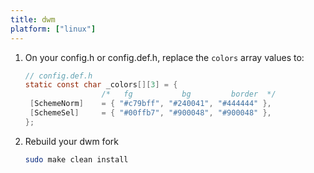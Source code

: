 ```yaml
---
title: dwm
platform: ["linux"]
---
```


1. On your config.h or config.def.h, replace the `colors` array values to:

   ```c
   // config.def.h
   static const char _colors[][3] = {
   					/*   fg 		  bg 		 border  */
   	[SchemeNorm] 	= { "#c79bff", "#240041", "#444444" },
   	[SchemeSel] 	= { "#00ffb7", "#900048", "#900048" },
   };

   ```

2. Rebuild your dwm fork

   ```bash
   sudo make clean install
   ```
